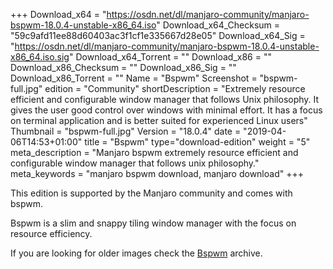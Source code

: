 +++
Download_x64 = "https://osdn.net/dl/manjaro-community/manjaro-bspwm-18.0.4-unstable-x86_64.iso"
Download_x64_Checksum = "59c9afd11ee88d60403ac3f1cf1e335667d28e05"
Download_x64_Sig = "https://osdn.net/dl/manjaro-community/manjaro-bspwm-18.0.4-unstable-x86_64.iso.sig"
Download_x64_Torrent = ""
Download_x86 = ""
Download_x86_Checksum = ""
Download_x86_Sig = ""
Download_x86_Torrent = ""
Name = "Bspwm"
Screenshot = "bspwm-full.jpg"
edition = "Community"
shortDescription = "Extremely resource efficient and configurable window manager that follows Unix philosophy. It gives the user good control over windows with minimal effort. It has a focus on terminal application and is better suited for experienced Linux users"
Thumbnail = "bspwm-full.jpg"
Version = "18.0.4"
date = "2019-04-06T14:53+01:00"
title = "Bspwm"
type="download-edition"
weight = "5"
meta_description = "Manjaro bspwm extremely resource efficient and configurable window manager that follows unix philosophy."
meta_keywords = "manjaro bspwm download, manjaro download"
+++

This edition is supported by the Manjaro community and comes with bspwm.

Bspwm is a slim and snappy tiling window manager with the focus on resource efficiency.

If you are looking for older images check the [Bspwm](https://osdn.net/projects/manjaro-community/storage/z_release_archive/bspwm) archive.

